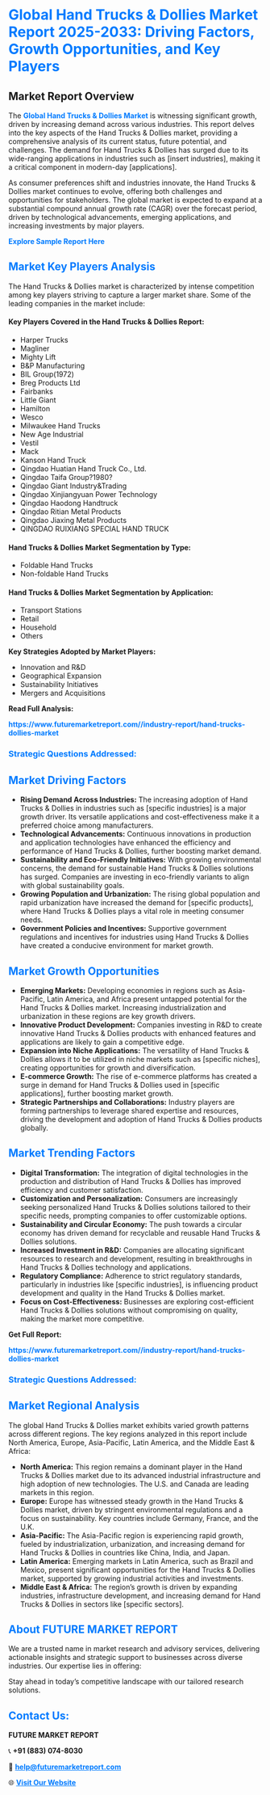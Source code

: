 <h1 style="color: #007BFF;">Global Hand Trucks & Dollies Market Report 2025-2033: Driving Factors, Growth Opportunities, and Key Players</h1>

<section id="overview">
<h2>Market Report Overview</h2>
<p>The <a href="https://www.futuremarketreport.com//industry-report/hand-trucks-dollies-market" style="color: #007BFF; text-decoration: none;"><strong>Global Hand Trucks & Dollies Market</strong></a> is witnessing significant growth, driven by increasing demand across various industries. This report delves into the key aspects of the Hand Trucks & Dollies market, providing a comprehensive analysis of its current status, future potential, and challenges. The demand for Hand Trucks & Dollies has surged due to its wide-ranging applications in industries such as [insert industries], making it a critical component in modern-day [applications].</p>
<p>As consumer preferences shift and industries innovate, the Hand Trucks & Dollies market continues to evolve, offering both challenges and opportunities for stakeholders. The global market is expected to expand at a substantial compound annual growth rate (CAGR) over the forecast period, driven by technological advancements, emerging applications, and increasing investments by major players.</p>
</section>

<section id="overview">
<p><a href="https://www.futuremarketreport.com//request-sample/reportId=91160" style="color: #007BFF; text-decoration: none;"><strong>Explore Sample Report Here</strong></a></p>
</section>

<section id="key-players">
<h2 style="color: #007BFF;">Market Key Players Analysis</h2>
<p>The Hand Trucks & Dollies market is characterized by intense competition among key players striving to capture a larger market share. Some of the leading companies in the market include:</p>
<h4>Key Players Covered in the Hand Trucks & Dollies Report:</h4>
<ul><li>Harper Trucks</li><li>Magliner</li><li>Mighty Lift</li><li>B&amp;P Manufacturing</li><li>BIL Group(1972)</li><li>Breg Products Ltd</li><li>Fairbanks</li><li>Little Giant</li><li>Hamilton</li><li>Wesco</li><li>Milwaukee Hand Trucks</li><li>New Age Industrial</li><li>Vestil</li><li>Mack</li><li>Kanson Hand Truck</li><li>Qingdao Huatian Hand Truck Co., Ltd.</li><li>Qingdao Taifa Group?1980?</li><li>Qingdao Giant Industry&amp;Trading</li><li>Qingdao Xinjiangyuan Power Technology</li><li>Qingdao Haodong Handtruck</li><li>Qingdao Ritian Metal Products</li><li>Qingdao Jiaxing Metal Products</li><li>QINGDAO RUIXIANG SPECIAL HAND TRUCK</li></ul>
<h4>Hand Trucks & Dollies Market Segmentation by Type:</h4>
<ul><li>Foldable Hand Trucks</li><li>Non-foldable Hand Trucks</li></ul>

<h4>Hand Trucks & Dollies Market Segmentation by Application:</h4>
<ul><li>Transport Stations</li><li>Retail</li><li>Household</li><li>Others</li></ul>
<p><strong>Key Strategies Adopted by Market Players:</strong></p>
<ul>
<li>Innovation and R&D</li>
<li>Geographical Expansion</li>
<li>Sustainability Initiatives</li>
<li>Mergers and Acquisitions</li>
</ul>
</section>

<section>
<p><strong>Read Full Analysis: </strong></p><a href="https://www.futuremarketreport.com//industry-report/hand-trucks-dollies-market" style="color: #007BFF; text-decoration: none;"><strong>https://www.futuremarketreport.com//industry-report/hand-trucks-dollies-market</strong></a>
<h3 style="color: #007BFF;">Strategic Questions Addressed:</h3>
</section>

<section id="driving-factors">
<h2 style="color: #007BFF;">Market Driving Factors</h2>
<ul>
<li><strong>Rising Demand Across Industries:</strong> The increasing adoption of Hand Trucks & Dollies in industries such as [specific industries] is a major growth driver. Its versatile applications and cost-effectiveness make it a preferred choice among manufacturers.</li>
<li><strong>Technological Advancements:</strong> Continuous innovations in production and application technologies have enhanced the efficiency and performance of Hand Trucks & Dollies, further boosting market demand.</li>
<li><strong>Sustainability and Eco-Friendly Initiatives:</strong> With growing environmental concerns, the demand for sustainable Hand Trucks & Dollies solutions has surged. Companies are investing in eco-friendly variants to align with global sustainability goals.</li>
<li><strong>Growing Population and Urbanization:</strong> The rising global population and rapid urbanization have increased the demand for [specific products], where Hand Trucks & Dollies plays a vital role in meeting consumer needs.</li>
<li><strong>Government Policies and Incentives:</strong> Supportive government regulations and incentives for industries using Hand Trucks & Dollies have created a conducive environment for market growth.</li>
</ul>
</section>

<section id="growth-opportunities">
<h2 style="color: #007BFF;">Market Growth Opportunities</h2>
<ul>
<li><strong>Emerging Markets:</strong> Developing economies in regions such as Asia-Pacific, Latin America, and Africa present untapped potential for the Hand Trucks & Dollies market. Increasing industrialization and urbanization in these regions are key growth drivers.</li>
<li><strong>Innovative Product Development:</strong> Companies investing in R&D to create innovative Hand Trucks & Dollies products with enhanced features and applications are likely to gain a competitive edge.</li>
<li><strong>Expansion into Niche Applications:</strong> The versatility of Hand Trucks & Dollies allows it to be utilized in niche markets such as [specific niches], creating opportunities for growth and diversification.</li>
<li><strong>E-commerce Growth:</strong> The rise of e-commerce platforms has created a surge in demand for Hand Trucks & Dollies used in [specific applications], further boosting market growth.</li>
<li><strong>Strategic Partnerships and Collaborations:</strong> Industry players are forming partnerships to leverage shared expertise and resources, driving the development and adoption of Hand Trucks & Dollies products globally.</li>
</ul>
</section>

<section id="trending-factors">
<h2 style="color: #007BFF;">Market Trending Factors</h2>
<ul>
<li><strong>Digital Transformation:</strong> The integration of digital technologies in the production and distribution of Hand Trucks & Dollies has improved efficiency and customer satisfaction.</li>
<li><strong>Customization and Personalization:</strong> Consumers are increasingly seeking personalized Hand Trucks & Dollies solutions tailored to their specific needs, prompting companies to offer customizable options.</li>
<li><strong>Sustainability and Circular Economy:</strong> The push towards a circular economy has driven demand for recyclable and reusable Hand Trucks & Dollies solutions.</li>
<li><strong>Increased Investment in R&D:</strong> Companies are allocating significant resources to research and development, resulting in breakthroughs in Hand Trucks & Dollies technology and applications.</li>
<li><strong>Regulatory Compliance:</strong> Adherence to strict regulatory standards, particularly in industries like [specific industries], is influencing product development and quality in the Hand Trucks & Dollies market.</li>
<li><strong>Focus on Cost-Effectiveness:</strong> Businesses are exploring cost-efficient Hand Trucks & Dollies solutions without compromising on quality, making the market more competitive.</li>
</ul>
</section>

<section>
<p><strong>Get Full Report: </strong></p><a href="https://www.futuremarketreport.com//industry-report/hand-trucks-dollies-market" style="color: #007BFF; text-decoration: none;"><strong>https://www.futuremarketreport.com//industry-report/hand-trucks-dollies-market</strong></a>
<h3 style="color: #007BFF;">Strategic Questions Addressed:</h3>
</section>


<section id="regional-analysis">
<h2 style="color: #007BFF;">Market Regional Analysis</h2>
<p>The global Hand Trucks & Dollies market exhibits varied growth patterns across different regions. The key regions analyzed in this report include North America, Europe, Asia-Pacific, Latin America, and the Middle East & Africa:</p>
<ul>
<li><strong>North America:</strong> This region remains a dominant player in the Hand Trucks & Dollies market due to its advanced industrial infrastructure and high adoption of new technologies. The U.S. and Canada are leading markets in this region.</li>
<li><strong>Europe:</strong> Europe has witnessed steady growth in the Hand Trucks & Dollies market, driven by stringent environmental regulations and a focus on sustainability. Key countries include Germany, France, and the U.K.</li>
<li><strong>Asia-Pacific:</strong> The Asia-Pacific region is experiencing rapid growth, fueled by industrialization, urbanization, and increasing demand for Hand Trucks & Dollies in countries like China, India, and Japan.</li>
<li><strong>Latin America:</strong> Emerging markets in Latin America, such as Brazil and Mexico, present significant opportunities for the Hand Trucks & Dollies market, supported by growing industrial activities and investments.</li>
<li><strong>Middle East & Africa:</strong> The region’s growth is driven by expanding industries, infrastructure development, and increasing demand for Hand Trucks & Dollies in sectors like [specific sectors].</li>
</ul>
</section>

<footer>
<h2 style="color: #007BFF;">About FUTURE MARKET REPORT</h2>
<p>We are a trusted name in market research and advisory services, delivering actionable insights and strategic support to businesses across diverse industries. Our expertise lies in offering:</p>

<p>Stay ahead in today’s competitive landscape with our tailored research solutions.</p>

<h2 style="color: #007BFF;">Contact Us:</h2>
<p><strong>FUTURE MARKET REPORT</strong></p>
<p>📞 <strong>+91 (883) 074-8030</strong></p>
<p>📧 <strong><a href="mailto:help@futuremarketreport.com" style="color: #007BFF;">help@futuremarketreport.com</a></strong></p>
<p>🌐 <strong><a href="https://www.futuremarketreport.com/" style="color: #007BFF;">Visit Our Website</a></strong></p>
</footer>